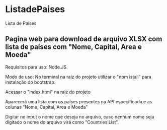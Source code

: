 # ListadePaises
Lista de Países

## Pagina web para download de arquivo XLSX com lista de países com "Nome, Capital, Area e Moeda"

Requisitos para uso:
Node.JS.

Modo de uso:
No terminal na raiz do projeto utilizar o "npm istall" para instalação do bootstrap.

Acessar o  "index.html" na raiz do projeto

Aparecerá uma lista com os países  presentes na API especificada e as colunas "Nome, Capital, Area e Moeda"

Digitar no input o nome que deseja no arquivo, caso nenhum nome seja digitado o nome do arquivo virá como "Countries List".
